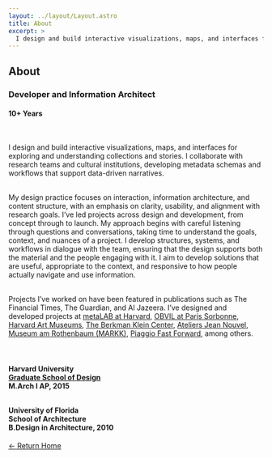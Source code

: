```yaml
---
layout: ../layout/Layout.astro
title: About
excerpt: >
  I design and build interactive visualizations, maps, and interfaces for exploring and understanding collections and stories. I collaborate with research teams and cultural institutions, developing metadata schemas and workflows that support data-driven narratives.
---
```

<section class="section_about">

<!-- Page title -->
<h1 class="mb-6">About</h1>

<!-- Role and experience -->
<h3>Developer and Information Architect</h3>
<h4>10+ Years</h4><br>

<!-- Overview -->
I design and build interactive visualizations, maps, and interfaces for exploring and understanding collections and stories. I collaborate with research teams and cultural institutions, developing metadata schemas and workflows that support data-driven narratives.<br><br>

<!-- Design practice focus -->
My design practice focuses on interaction, information architecture, and content structure, with an emphasis on clarity, usability, and alignment with research goals. I’ve led projects across design and development, from concept through to launch. My approach begins with careful listening through questions and conversations, taking time to understand the goals, context, and nuances of a project. I develop structures, systems, and workflows in dialogue with the team, ensuring that the design supports both the material and the people engaging with it. I aim to develop solutions that are useful, appropriate to the context, and responsive to how people actually navigate and use information.<br><br>

<!-- Featured engagements -->
Projects I’ve worked on have been featured in publications such as The Financial Times, The Guardian, and Al Jazeera. I’ve designed and developed projects at
<a href="https://mlml.io/" target="_blank">metaLAB at Harvard</a>,
<a href="https://www.sorbonne-universite.fr/en" target="_blank">OBVIL at Paris Sorbonne</a>,
<a href="https://harvardartmuseums.org/" target="_blank">Harvard Art Museums</a>,
<a href="https://cyber.harvard.edu/" target="_blank">The Berkman Klein Center</a>,
<a href="https://www.jeannouvel.com/en/" target="_blank">Ateliers Jean Nouvel</a>,
<a href="https://markk-hamburg.de/en/" target="_blank">Museum am Rothenbaum (MARKK)</a>,
<a href="https://piaggiofastforward.com/" target="_blank">Piaggio Fast Forward</a>, among others.
<br><br><br>

<!-- Education -->
<h4>
Harvard University<br>
<a href="https://www.gsd.harvard.edu" target="_blank">Graduate School of Design</a><br>
M.Arch I AP, 2015<br><br>

University of Florida<br>
School of Architecture<br>
B.Design in Architecture, 2010
</h4>

<!-- Return link -->
<a href="." class="button mt-10">
  ← Return Home
</a>

</section>
